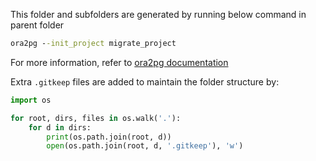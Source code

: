 This folder and subfolders are generated by running below command in parent folder

```cmd
ora2pg --init_project migrate_project
```

For more information, refer to [ora2pg documentation](https://ora2pg.darold.net/documentation.html)


Extra `.gitkeep` files are added to maintain the folder structure by:
```python
import os

for root, dirs, files in os.walk('.'):
    for d in dirs:
        print(os.path.join(root, d))
        open(os.path.join(root, d, '.gitkeep'), 'w')
```